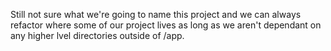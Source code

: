 Still not sure what we're going to name this project and we can always refactor where some of our project lives as long as we aren't dependant on any higher lvel directories outside of /app.

